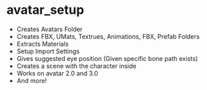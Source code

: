 # avatar_setup
- Creates Avatars Folder
- Creates FBX, UMats, Textrues, Animations, FBX, Prefab Folders
- Extracts Materials
- Setup Import Settings
- Gives suggested eye position (Given specific bone path exists)
- Creates a scene with the character inside
- Works on avatar 2.0 and 3.0
- And more!
